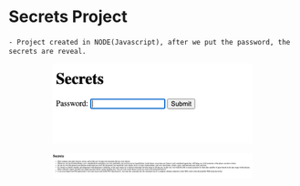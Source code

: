 # Secrets Project

    - Project created in NODE(Javascript), after we put the password, the secrets are reveal.

<p align="center">
  <img src="screenshots/secrets1.png" width="350" title="Home page">
</p>

<p align="center">
  <img src="screenshots/secrets2.png" width="350" title="Home page">
</p>
